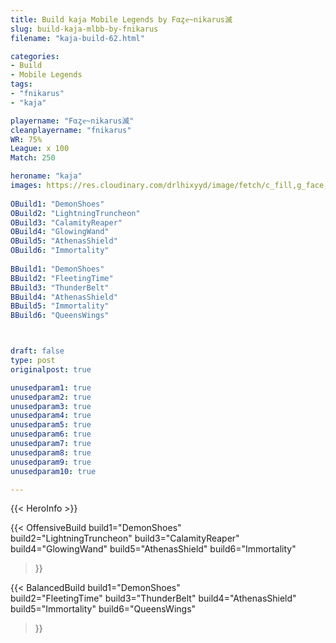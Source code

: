 ```yaml
---
title: Build kaja Mobile Legends by Fαȥҽ~nikarus滅
slug: build-kaja-mlbb-by-fnikarus
filename: "kaja-build-62.html"

categories: 
- Build 
- Mobile Legends
tags: 
- "fnikarus"
- "kaja"

playername: "Fαȥҽ~nikarus滅"
cleanplayername: "fnikarus"
WR: 75%
League: x 100
Match: 250 

heroname: "kaja"
images: https://res.cloudinary.com/drlhixyyd/image/fetch/c_fill,g_face,f_auto/https://cdn2-build.mobagenie.my.id/p/images/banner/full/kaja.jpg
 
OBuild1: "DemonShoes"  
OBuild2: "LightningTruncheon" 
OBuild3: "CalamityReaper" 
OBuild4: "GlowingWand" 
OBuild5: "AthenasShield" 
OBuild6: "Immortality" 
 
BBuild1: "DemonShoes"  
BBuild2: "FleetingTime" 
BBuild3: "ThunderBelt" 
BBuild4: "AthenasShield" 
BBuild5: "Immortality" 
BBuild6: "QueensWings"



draft: false
type: post
originalpost: true

unusedparam1: true
unusedparam2: true
unusedparam3: true
unusedparam4: true
unusedparam5: true
unusedparam6: true
unusedparam7: true
unusedparam8: true
unusedparam9: true
unusedparam10: true

---
```


{{< HeroInfo >}} 

{{< OffensiveBuild 
build1="DemonShoes"  
build2="LightningTruncheon" 
build3="CalamityReaper" 
build4="GlowingWand" 
build5="AthenasShield" 
build6="Immortality" 
 >}} 

{{< BalancedBuild 
build1="DemonShoes"  
build2="FleetingTime" 
build3="ThunderBelt" 
build4="AthenasShield" 
build5="Immortality" 
build6="QueensWings" 
 >}}

